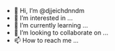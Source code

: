 - 👋 Hi, I’m @djjeichdnndm
- 👀 I’m interested in ...
- 🌱 I’m currently learning ...
- 💞️ I’m looking to collaborate on ...
- 📫 How to reach me ...

<!---
djjeichdnndm/djjeichdnndm is a ✨ special ✨ repository because its `README.md` (this file) appears on your GitHub profile.
You can click the Preview link to take a look at your changes.
--->
